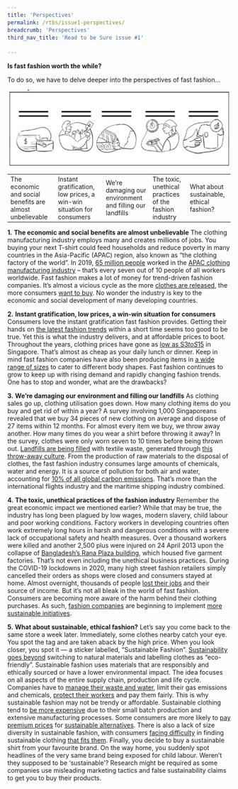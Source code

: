 ```yaml
---
title: 'Perspectives'
permalink: /rtbs/issue1-perspectives/
breadcrumb: 'Perspectives'
third_nav_title: 'Read to be Sure issue #1'

---
```


**Is fast fashion worth the while?**

To do so, we have to delve deeper into the perspectives of fast fashion…

![](../images/rtbs-01b-perspectives.JPG)

|                                                           |                                                              |                                                           |                                                         |                                           |
| --------------------------------------------------------- | ------------------------------------------------------------ | --------------------------------------------------------- | ------------------------------------------------------- | ----------------------------------------- |
| The economic and  social benefits are almost unbelievable | Instant  gratification, low prices, a win-win situation for consumers | We’re damaging our environment  and filling our landfills | The toxic, unethical  practices of the fashion industry | What about  sustainable, ethical fashion? |

 

  **1.**    **The economic and social benefits are almost unbelievable**     The clothing manufacturing industry employs many  and creates millions of jobs. You buying your next T-shirt could  feed households and reduce poverty in many countries in the Asia-Pacific  (APAC) region, also known as “the clothing factory of the world”. In 2019, [65   million people](https://www.ilo.org/wcmsp5/groups/public/---asia/---ro-bangkok/documents/briefingnote/wcms_758626.pdf) worked in the [APAC   clothing manufacturing industry](https://www.ilo.org/wcmsp5/groups/public/---ed_dialogue/---sector/documents/publication/wcms_669355.pdf) – that’s  every seven out of 10 people of all workers worldwide.     Fast fashion makes a lot of money for  trend-driven fashion companies. It’s almost a vicious cycle as the  more [clothes   are released](https://www.vox.com/the-goods/22573682/shein-future-of-fast-fashion-explained), the more consumers [want   to buy](https://www.npr.org/2013/03/11/174013774/in-trendy-world-of-fast-fashion-styles-arent-made-to-last). No wonder the industry is key to the economic and social  development of many developing countries.     

 

  **2.**    **Instant gratification, low prices, a win-win situation for consumers**     Consumers love the instant gratification fast  fashion provides. Getting their hands on [the   latest fashion trends](https://www.drapersonline.com/news/how-the-desire-for-instant-gratification-is-shaping-retail) within a short time seems too good to be true. Yet  this is what the industry delivers, and at affordable prices to boot. Throughout the years, clothing prices have gone as [low   as S$3 to S$15](https://www.channelnewsasia.com/cnainsider/true-cost-demand-cheap-clothes-fast-fashion-industry-environment-220706) in Singapore. That’s almost as cheap as your daily  lunch or dinner. Keep in mind fast fashion companies  have also been producing items in [a   wide range of sizes](https://ww.fashionnetwork.com/news/Mango-completes-violeta-integration-shein-tops-plus-size-inclusivity-list,1327389.html) to cater to different  body shapes.     Fast fashion continues to grow to keep up  with rising demand and rapidly changing fashion trends. One has to stop and  wonder, what are the drawbacks?     

 

  **3.**     **We’re damaging our environment and  filling our landfills**     As clothing sales go up, clothing utilisation  goes down. How many clothing items do you buy and get rid of within a year? A  survey involving 1,000 Singaporeans revealed that we buy 34 pieces of new  clothing on average and dispose of 27 items within 12 months. For almost  every item we buy, we throw away another.     How many times do you wear a shirt before  throwing it away? In the survey, clothes were only worn seven to 10 times  before being thrown out. [Landfills   are being filled](https://emf.thirdlight.com/link/2axvc7eob8zx-za4ule/@/download/1) with textile waste,  generated through [this   throw-away culture](https://www.channelnewsasia.com/singapore/bursting-seams-singapores-cast-clothing-1035441).      From the production of raw materials to the  disposal of clothes, the fast fashion industry consumes large amounts of  chemicals, water and energy. It is a source of pollution for both air and  water, accounting for [10%   of all global carbon emissions](https://www.europarl.europa.eu/RegData/etudes/BRIE/2019/633143/EPRS_BRI(2019)633143_EN.pdf). That’s  more than the international flights industry and the maritime shipping  industry combined.     

 

  **4.**    **The toxic, unethical practices of the fashion industry**     Remember the great economic impact we  mentioned earlier? While that may be true, the industry has long been plagued  by low wages, modern slavery, child labour and poor working conditions.     Factory workers in developing countries often  work extremely long hours in harsh and dangerous conditions with a severe  lack of occupational safety and health measures. Over  a thousand workers were killed and another 2,500 plus were injured on 24  April 2013 upon the collapse of [Bangladesh’s   Rana Plaza building](https://theconversation.com/years-after-the-rana-plaza-tragedy-bangladeshs-garment-workers-are-still-bottom-of-the-pile-159224), which housed five  garment factories.     That’s not even including the unethical  business practices. During the COVID-19 lockdowns in 2020, many high street  fashion retailers simply cancelled their orders as shops were closed and  consumers stayed at home. Almost overnight, thousands  of people [lost   their jobs](https://www.independent.co.uk/news/world/asia/h-m-garment-workers-factory-india-jobs-a9579856.html) and their source of income.     But it’s not all bleak in the world of fast  fashion. Consumers are becoming more aware of the harm behind their clothing  purchases. As such, [fashion   companies](https://www.vox.com/the-goods/2021/7/19/22535050/gen-z-relationship-fast-fashion) are beginning to implement [more   sustainable initiatives](https://www.npr.org/2019/07/27/745418569/can-fast-fashion-and-sustainability-be-stitched-together).     

 

  **5.**     **What about sustainable, ethical  fashion?**     Let’s say you come back to the same store a  week later. Immediately, some clothes nearby catch your eye. You spot the tag  and are taken aback by the high price. When you look closer, you spot it — a  sticker labelled, “Sustainable Fashion”.     [Sustainability   goes beyond](http://changingmarkets.org/wp-content/uploads/2021/07/SyntheticsAnonymous_FinalWeb.pdf) switching  to natural materials and labelling clothes as “eco-friendly”. Sustainable fashion uses materials that are  responsibly and ethically sourced or have a lower environmental impact. The  idea focuses on all aspects of the entire supply chain, production and life cycle.  Companies have to [manage   their waste and water](https://www.forbes.com/sites/stephanrabimov/2020/07/20/post-pandemic-fashion-will-be-sustainable-and-affordable-interview-with-anna-gedda-head-of-sustainability-at-hm-group/), limit their gas  emissions and chemicals, [protect   their workers](https://www.greenstrategy.se/sustainable-fashion/what-is-sustainable-fashion/) and pay them fairly.     This is why sustainable fashion may not be  trendy or affordable. Sustainable clothing tend to [be   more expensive](https://www.channelnewsasia.com/cnainsider/true-cost-demand-cheap-clothes-fast-fashion-industry-environment-220706) due to their small batch  production and extensive manufacturing processes. Some consumers are  more likely to [pay premium   prices](https://www.thegoodtrade.com/features/what-is-slow-fashion) for [sustainable   alternatives](https://www.vogue.co.uk/fashion/article/sustainable-fashion-affordable). There is also a lack of size diversity in  sustainable fashion, with consumers [facing   difficulty](https://fashionjournal.com.au/fashion/the-sustainable-fashion-industry-is-size-exclusive-take-it-from-this-model/) in finding sustainable clothing  [that   fits them](https://www.harpersbazaar.com/fashion/designers/a32213676/plus-size-sustainable-fashion/).       Finally, you decide to buy a sustainable  shirt from your favourite brand. On the way home, you suddenly spot headlines  of the very same brand being exposed for child labour. Weren’t they supposed  to be ‘sustainable’? Research might be required as some companies use  misleading marketing tactics and false sustainability claims to get you to  buy their products.      

 